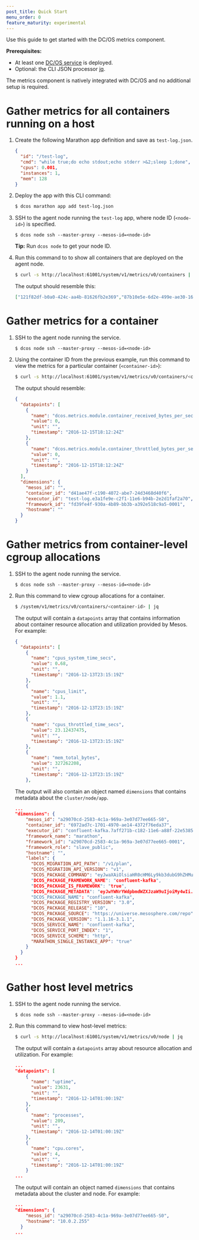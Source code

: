 ```yaml
---
post_title: Quick Start
menu_order: 0
feature_maturity: experimental
---
```


Use this guide to get started with the DC/OS metrics component. 

**Prerequisites:** 

- At least one [DC/OS service](/docs/1.9/usage/managing-services/application-basics/) is deployed.
- Optional: the CLI JSON processor [jq](https://github.com/stedolan/jq/wiki/Installation).

The metrics component is natively integrated with DC/OS and no additional setup is required.  

# Gather metrics for all containers running on a host

1.  Create the following Marathon app definition and save as `test-log.json`.
    
    ```json
    {
      "id": "/test-log",
      "cmd": "while true;do echo stdout;echo stderr >&2;sleep 1;done",
      "cpus": 0.001,
      "instances": 1,
      "mem": 128
    }
    ```

1.  Deploy the app with this CLI command:
    
    ```bash
    $ dcos marathon app add test-log.json
    ```

1.  SSH to the agent node running the `test-log` app, where node ID (`<node-id>`) is specified.

    ```
    $ dcos node ssh --master-proxy --mesos-id=<node-id>
    ```
    
    **Tip:** Run `dcos node` to get your node ID.

1.  Run this command to to show all containers that are deployed on the agent node. 

    ```bash
    $ curl -s http://localhost:61001/system/v1/metrics/v0/containers | jq
    ```
    
    The output should resemble this:
    
    ```json
    ["121f82df-b0a0-424c-aa4b-81626fb2e369","87b10e5e-6d2e-499e-ae30-1692980e669a"]
    ```

# Gather metrics for a container
    
1.  SSH to the agent node running the service.

    ```
    $ dcos node ssh --master-proxy --mesos-id=<node-id>
    ```

1.  Using the container ID from the previous example, run this command to view the metrics for a particular container (`<container-id>`):

    ```bash
    $ curl -s http://localhost:61001/system/v1/metrics/v0/containers/<container-id>/app | jq
    ```
    
    The output should resemble:
    
    ```json
    {
      "datapoints": [
        {
          "name": "dcos.metrics.module.container_received_bytes_per_sec",
          "value": 0,
          "unit": "",
          "timestamp": "2016-12-15T18:12:24Z"
        },
        {
          "name": "dcos.metrics.module.container_throttled_bytes_per_sec",
          "value": 0,
          "unit": "",
          "timestamp": "2016-12-15T18:12:24Z"
        }
      ],
      "dimensions": {
        "mesos_id": "",
        "container_id": "d41ae47f-c190-4072-abe7-24d3468d40f6",
        "executor_id": "test-log.e3a1fe9e-c2f1-11e6-b94b-2e2d1faf2a70",
        "framework_id": "fd39fe4f-930a-4b89-bb3b-a392e518c9a5-0001",
        "hostname": ""
      }
    }
    ```
    
# Gather metrics from container-level cgroup allocations

1.  SSH to the agent node running the service.

    ```
    $ dcos node ssh --master-proxy --mesos-id=<node-id>
    ```

1.  Run this command to view cgroup allocations for a container. 

    ```bash
    $ /system/v1/metrics/v0/containers/<container-id> | jq
    ```
    
    The output will contain a `datapoints` array that contains information about container resource allocation and utilization provided by Mesos. For example:
    
    ```json
    {
      "datapoints": [
        {
          "name": "cpus_system_time_secs",
          "value": 0.68,
          "unit": "",
          "timestamp": "2016-12-13T23:15:19Z"
        },
        {
          "name": "cpus_limit",
          "value": 1.1,
          "unit": "",
          "timestamp": "2016-12-13T23:15:19Z"
        },
        {
          "name": "cpus_throttled_time_secs",
          "value": 23.12437475,
          "unit": "",
          "timestamp": "2016-12-13T23:15:19Z"
        },
        {
          "name": "mem_total_bytes",
          "value": 327262208,
          "unit": "",
          "timestamp": "2016-12-13T23:15:19Z"
        },
    ```
    
    The output will also contain an object named `dimensions` that contains metadata about the `cluster/node/app`.
        
    ```json
    ...
    "dimensions": {
        "mesos_id": "a29070cd-2583-4c1a-969a-3e07d77ee665-S0",
        "container_id": "6972ad7c-1701-4970-ae14-4372f76eda37",
        "executor_id": "confluent-kafka.7aff271b-c182-11e6-a88f-22e5385a5fd7",
        "framework_name": "marathon",
        "framework_id": "a29070cd-2583-4c1a-969a-3e07d77ee665-0001",
        "framework_role": "slave_public",
        "hostname": "",
        "labels": {
          "DCOS_MIGRATION_API_PATH": "/v1/plan",
          "DCOS_MIGRATION_API_VERSION": "v1",
          "DCOS_PACKAGE_COMMAND": "eyJwaXAiOlsiaHR0cHM6Ly9kb3dubG9hZHMubWVzb3NwaGVyZS5jb20va2Fma2EvYX...
          "DCOS_PACKAGE_FRAMEWORK_NAME": "confluent-kafka",
          "DCOS_PACKAGE_IS_FRAMEWORK": "true",
          "DCOS_PACKAGE_METADATA": "eyJwYWNrYWdpbmdWZXJzaW9uIjoiMy4wIi...
          "DCOS_PACKAGE_NAME": "confluent-kafka",
          "DCOS_PACKAGE_REGISTRY_VERSION": "3.0",
          "DCOS_PACKAGE_RELEASE": "10",
          "DCOS_PACKAGE_SOURCE": "https://universe.mesosphere.com/repo",
          "DCOS_PACKAGE_VERSION": "1.1.16-3.1.1",
          "DCOS_SERVICE_NAME": "confluent-kafka",
          "DCOS_SERVICE_PORT_INDEX": "1",
          "DCOS_SERVICE_SCHEME": "http",
          "MARATHON_SINGLE_INSTANCE_APP": "true"
        }
      }
    }       
    ...
    ```

# Gather host level metrics

1.  SSH to the agent node running the service.

    ```
    $ dcos node ssh --master-proxy --mesos-id=<node-id>
    ```

1.  Run this command to view host-level metrics:

    ```bash
    $ curl -s http://localhost:61001/system/v1/metrics/v0/node | jq
    ```
    
    The output will contain a `datapoints` array about resource allocation and utilization. For example:
    
    ```json
    ...
    "datapoints": [
        {
          "name": "uptime",
          "value": 23631,
          "unit": "",
          "timestamp": "2016-12-14T01:00:19Z"
        },
        {
          "name": "processes",
          "value": 209,
          "unit": "",
          "timestamp": "2016-12-14T01:00:19Z"
        },
        {
          "name": "cpu.cores",
          "value": 4,
          "unit": "",
          "timestamp": "2016-12-14T01:00:19Z"
        }
    ...    
    ```
    
    The output will contain an object named `dimensions` that contains metadata about the cluster and node. For example:
    
    ```json
    ...
    "dimensions": {
        "mesos_id": "a29070cd-2583-4c1a-969a-3e07d77ee665-S0",
        "hostname": "10.0.2.255"
      }
    ...  
    ```